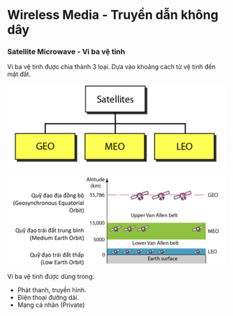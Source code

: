 # Wireless Media - Truyền dẫn không dây

### Satellite Microwave - Vi ba vệ tinh

Vi ba vệ tinh được chia thành 3 loại. Dựa vào khoảng cách từ vệ tinh đến mặt đất.

[<img src="../media/satellite_microwave_types.png" width="500"/>](../media/satellite_microwave_types.png)

[<img src="../media/satellite_microwave.png" width="800"/>](../media/satellite_microwave.png)

Vi ba vệ tinh được dùng trong:

- Phát thanh, truyền hình.
- Điện thoại đường dài.
- Mạng cá nhân (Private)